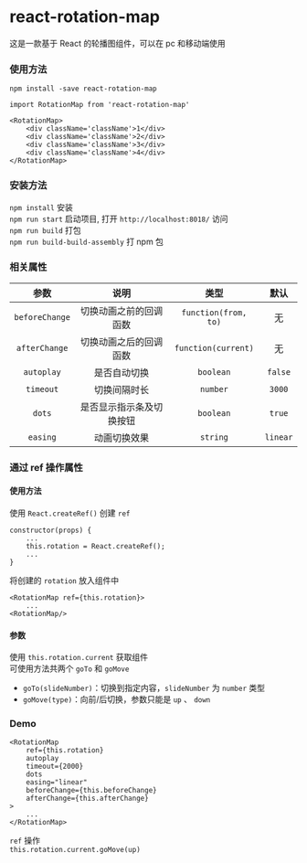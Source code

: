 # react-rotation-map

这是一款基于 React 的轮播图组件，可以在 pc 和移动端使用

### 使用方法

`npm install -save react-rotation-map`

`import RotationMap from 'react-rotation-map'`

```
<RotationMap>
    <div className='className'>1</div>
    <div className='className'>2</div>
    <div className='className'>3</div>
    <div className='className'>4</div>
</RotationMap>
```

### 安装方法

`npm install` 安装 <br>
`npm run start` 启动项目, 打开 `http://localhost:8018/` 访问 <br>
`npm run build` 打包 <br>
`npm run build-build-assembly` 打 npm 包 <br>

### 相关属性

参数|说明|类型|默认
:--:|:--:|:--:|:--:
`beforeChange`|切换动画之前的回调函数|`function(from, to)`|无
`afterChange`|切换动画之后的回调函数|`function(current)`|无
`autoplay`|是否自动切换|`boolean`|`false`
`timeout`|切换间隔时长|`number`|`3000`
`dots`|是否显示指示条及切换按钮|`boolean`|`true`
`easing`|动画切换效果|`string`|`linear`

### 通过 ref 操作属性

#### 使用方法

使用 `React.createRef()` 创建 `ref`

```
constructor(props) {
    ...
    this.rotation = React.createRef();
    ...
}
```

将创建的 `rotation` 放入组件中 

```
<RotationMap ref={this.rotation}>
    ...
<RotationMap/>
```

#### 参数

使用 `this.rotation.current` 获取组件 <br>
可使用方法共两个 `goTo` 和 `goMove` <br>

- `goTo(slideNumber)`：切换到指定内容，`slideNumber` 为 `number` 类型 
- `goMove(type)`：向前/后切换，参数只能是 `up` 、 `down`

### Demo

```
<RotationMap
    ref={this.rotation}
    autoplay
    timeout={2000}
    dots
    easing="linear"
    beforeChange={this.beforeChange}
    afterChange={this.afterChange}
>
    ...
</RotationMap>
```

`ref` 操作 <br>
`this.rotation.current.goMove(up)`

